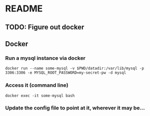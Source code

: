 # README

## TODO: Figure out docker

## Docker

### Run a mysql instance via docker

```
docker run --name some-mysql -v $PWD/datadir:/var/lib/mysql -p 3306:3306 -e MYSQL_ROOT_PASSWORD=my-secret-pw -d mysql
```

### Access it (command line)

```
docker exec -it some-mysql bash
```

### Update the config file to point at it, wherever it may be...


